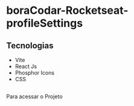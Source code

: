 # boraCodar-Rocketseat-profileSettings

## Tecnologias
- Vite
- React Js
- Phosphor Icons
- CSS

##
Para acessar o Projeto 
